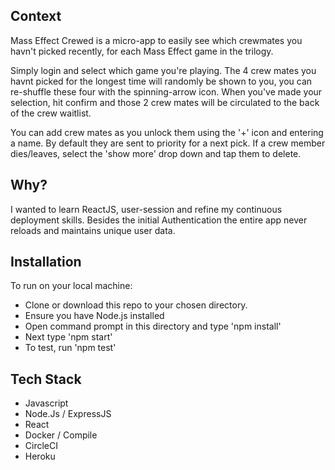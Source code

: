 ## Context
Mass Effect Crewed is a micro-app to easily see which crewmates you havn't picked recently, for each Mass Effect game in the trilogy.

Simply login and select which game you're playing.
The 4 crew mates you havnt picked for the longest time will randomly be shown to you, you can re-shuffle these four with the spinning-arrow icon.
When you've made your selection, hit confirm and those 2 crew mates will be circulated to the back of the crew waitlist.

You can add crew mates as you unlock them using the '+' icon and entering a name. By default they are sent to priority for a next pick.
If a crew member dies/leaves, select the 'show more' drop down and tap them to delete.

## Why?
I wanted to learn ReactJS, user-session and refine my continuous deployment skills.
Besides the initial Authentication the entire app never reloads and maintains unique user data.

## Installation
To run on your local machine:
* Clone or download this repo to your chosen directory.
* Ensure you have Node.js installed
* Open command prompt in this directory and type 'npm install'
* Next type 'npm start'
* To test, run 'npm test'


## Tech Stack
* Javascript
* Node.Js / ExpressJS
* React
* Docker / Compile
* CircleCI
* Heroku
